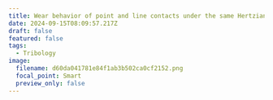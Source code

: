 ```yaml
---
title: Wear behavior of point and line contacts under the same Hertzian stress
date: 2024-09-15T08:09:57.217Z
draft: false
featured: false
tags:
  - Tribology
image:
  filename: d60da041781e84f1ab3b502ca0cf2152.png
  focal_point: Smart
  preview_only: false
---
```

